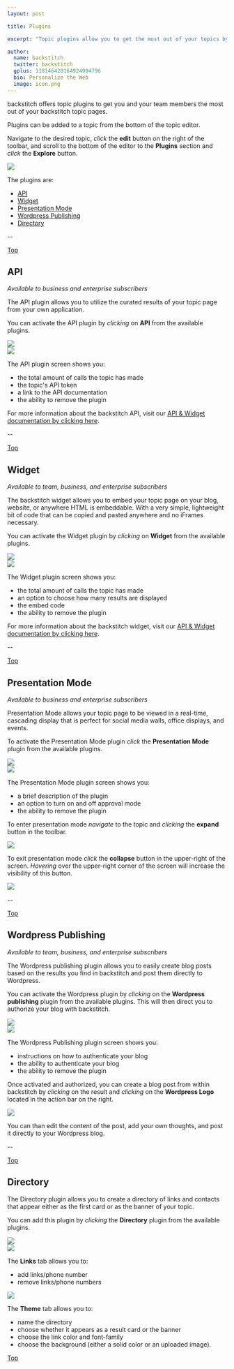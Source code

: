 ```yaml
---
layout: post

title: Plugins

excerpt: "Topic plugins allow you to get the most out of your topics by giving your users more ways to distribute and consume content."

author:
  name: backstitch
  twitter: backstitch
  gplus: 118146420164924904796 
  bio: Personalize the Web
  image: icon.png
---
```


backstitch offers topic plugins to get you and your team members the most out of your backstitch topic pages. 

Plugins can be added to a topic from the bottom of the topic editor. 

Navigate to the desired topic, *click* the **edit** button on the right of the toolbar, and scroll to the bottom of the editor to the **Plugins** section and *click* the **Explore** button.

<div class="full zoomable"><img src="/images/plugins/explore_plugins.png"></div>

The plugins are:

<a name='Top'></a>
- [API](#API)
- [Widget](#Widget)
- [Presentation Mode](#PresentationMode)
- [Wordpress Publishing](#Wordpress)
- [Directory](#Directory)

--

<a name='API'></a>

[Top](#Top)<br />
## API

*Available to business and enterprise subscribers*

The API plugin allows you to utilize the curated results of your topic page from your own application. 

You can activate the API plugin by *clicking* on **API** from the available plugins. 

<div class="full zoomable"><img src="/images/plugins/api_plugin_0.png"></div>

<div class="full zoomable"><img src="/images/plugins/api_plugin_1.png"></div>

The API plugin screen shows you:
- the total amount of calls the topic has made
- the topic's API token
- a link to the API documentation
- the ability to remove the plugin

For more information about the backstitch API, visit our [API & Widget documentation by clicking here](http://docs.backstit.ch/api).

--

<a name='Widget'></a>

[Top](#Top)<br />
## Widget

*Available to team, business, and enterprise subscribers*

The backstitch widget allows you to embed your topic page on your blog, website, or anywhere HTML is embeddable. With a very simple, lightweight bit of code that can be copied and pasted anywhere and no iFrames necessary.

You can activate the Widget plugin by *clicking* on **Widget** from the available plugins.

<div class="full zoomable"><img src="/images/plugins/widget_plugin_0.png"></div>

<div class="full zoomable"><img src="/images/plugins/widget_plugin_1.png"></div>

The Widget plugin screen shows you:
- the total amount of calls the topic has made
- an option to choose how many results are displayed
- the embed code
- the ability to remove the plugin

For more information about the backstitch widget, visit our [API & Widget documentation by clicking here](http://docs.backstit.ch/api).

--

<a name='PresentationMode'></a>

[Top](#Top)<br />
## Presentation Mode

*Available to business and enterprise subscribers*

Presentation Mode allows your topic page to be viewed in a real-time, cascading display that is perfect for social media walls, office displays, and events. 

To activate the Presentation Mode plugin *click* the **Presentation Mode** plugin from the available plugins.

<div class="full zoomable"><img src="/images/plugins/presentation_mode_plugin_0.png"></div>

<div class="full zoomable"><img src="/images/plugins/presentation_mode_plugin_1.png"></div>

The Presentation Mode plugin screen shows you:
- a brief description of the plugin
- an option to turn on and off approval mode
- the ability to remove the plugin

To enter presentation mode *navigate* to the topic and *clicking* the **expand** button in the toolbar. 

<div class="full zoomable"><img src="/images/plugins/presentation_mode_plugin_2.png"></div>

To exit presentation mode *click* the **collapse** button in the upper-right of the screen. *Hovering* over the upper-right corner of the screen will increase the visibility of this button. 

<div class="full zoomable"><img src="/images/plugins/presentation_mode_plugin_3.png"></div>

--

<a name='Wordpress'></a>

[Top](#Top)<br />
## Wordpress Publishing

*Available to team, business, and enterprise subscribers*

The Wordpress publishing plugin allows you to easily create blog posts based on the results you find in backstitch and post them directly to Wordpress. 

You can activate the Wordpress plugin by *clicking* on the **Wordpress publishing** plugin from the available plugins. This will then direct you to authorize your blog with backstitch.

<div class="full zoomable"><img src="/images/plugins/wordpress_plugin_0.png"></div>

<div class="full zoomable"><img src="/images/plugins/wordpress_plugin_2.png"></div>

The Wordpress Publishing plugin screen shows you:
- instructions on how to authenticate your blog
- the ability to authenticate your blog
- the ability to remove the plugin

Once activated and authorized, you can create a blog post from within backstitch by *clicking* on the result and *clicking* on the **Wordpress Logo** located in the action bar on the right.

<div class="full zoomable"><img src="/images/plugins/wordpress_plugin_1.png"></div>

You can than edit the content of the post, add your own thoughts, and post it directly to your Wordpress blog.

--

<a name='Directory'></a>

[Top](#Top)<br />
## Directory

The Directory plugin allows you to create a directory of links and contacts that appear either as the first card or as the banner of your topic.

You can add this plugin by *clicking* the **Directory** plugin from the available plugins. 

<div class="full zoomable"><img src="/images/plugins/directory_plugin_0.png"></div>

<div class="full zoomable"><img src="/images/plugins/directory_plugin_1.png"></div>

The **Links** tab allows you to:
- add links/phone number
- remove links/phone numbers

<div class="full zoomable"><img src="/images/plugins/directory_plugin_2.png"></div>

The **Theme** tab allows you to:
- name the directory
- choose whether it appears as a result card or the banner
- choose the link color and font-family
- choose the background (either a solid color or an uploaded image).



[Top](#Top)<br />